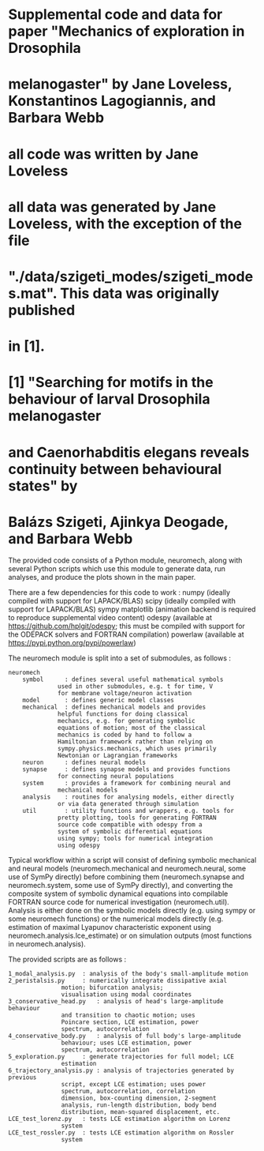 # Supplemental code and data for paper "Mechanics of exploration in Drosophila
# melanogaster" by Jane Loveless, Konstantinos Lagogiannis, and Barbara Webb
#
#
# all code was written by Jane Loveless
#
# all data was generated by Jane Loveless, with the exception of the file
# "./data/szigeti_modes/szigeti_modes.mat". This data was originally published
# in [1].
#
# [1] "Searching for motifs in the behaviour of larval Drosophila melanogaster
# and Caenorhabditis elegans reveals continuity between behavioural states" by
# Balázs Szigeti, Ajinkya Deogade, and Barbara Webb

The provided code consists of a Python module, neuromech, along with several
Python scripts which use this module to generate data, run analyses, and produce
the plots shown in the main paper.

There are a few dependencies for this code to work :
	numpy (ideally compiled with support for LAPACK/BLAS)
	scipy (ideally compiled with support for LAPACK/BLAS)
	sympy
	matplotlib (animation backend is required to reproduce supplemental
		    video content)
	odespy (available at https://github.com/hplgit/odespy; this must be
		compiled with support for the ODEPACK solvers and FORTRAN
		compilation)
	powerlaw (available at https://pypi.python.org/pypi/powerlaw)


The neuromech module is split into a set of submodules, as follows :

	neuromech
		symbol		: defines several useful mathematical symbols
				  used in other submodules, e.g. t for time, V
				  for membrane voltage/neuron activation
		model		: defines generic model classes
		mechanical	: defines mechanical models and provides
				  helpful functions for doing classical
				  mechanics, e.g. for generating symbolic
				  equations of motion; most of the classical
				  mechanics is coded by hand to follow a
				  Hamiltonian framework rather than relying on
				  sympy.physics.mechanics, which uses primarily
				  Newtonian or Lagrangian frameworks
		neuron		: defines neural models
		synapse		: defines synapse models and provides functions
				  for connecting neural populations
		system		: provides a framework for combining neural and
				  mechanical models
		analysis	: routines for analysing models, either directly
				  or via data generated through simulation
		util		: utility functions and wrappers, e.g. tools for
				  pretty plotting, tools for generating FORTRAN
				  source code compatible with odespy from a
				  system of symbolic differential equations
				  using sympy; tools for numerical integration
				  using odespy

Typical workflow within a script will consist of defining symbolic mechanical
and neural models (neuromech.mechanical and neuromech.neural, some use of
SymPy directly) before combining them (neuromech.synapse and neuromech.system,
some use of SymPy directly), and converting the composite system of symbolic
dynamical equations into compilable FORTRAN source code for numerical
investigation (neuromech.util). Analysis is either done on the symbolic models
directly (e.g. using sympy or some neuromech functions) or the numerical models
directly (e.g. estimation of maximal Lyapunov characteristic exponent using
neuromech.analysis.lce_estimate) or on simulation outputs (most functions in
neuromech.analysis).

The provided scripts are as follows :

	1_modal_analysis.py	 : analysis of the body's small-amplitude motion
	2_peristalsis.py	 : numerically integrate dissipative axial
				   motion; bifurcation analysis;
				   visualisation using modal coordinates
	3_conservative_head.py	 : analysis of head's large-amplitude behaviour
				   and transition to chaotic motion; uses
				   Poincare section, LCE estimation, power
				   spectrum, autocorrelation
	4_conservative_body.py	 : analysis of full body's large-amplitude
				   behaviour; uses LCE estimation, power
				   spectrum, autocorrelation
	5_exploration.py	 : generate trajectories for full model; LCE
				   estimation
	6_trajectory_analysis.py : analysis of trajectories generated by previous
				   script, except LCE estimation; uses power
				   spectrum, autocorrelation, correlation
				   dimension, box-counting dimension, 2-segment
				   analysis, run-length distribution, body bend
				   distribution, mean-squared displacement, etc.
	LCE_test_lorenz.py	 : tests LCE estimation algorithm on Lorenz
				   system
	LCE_test_rossler.py	 : tests LCE estimation algorithm on Rossler
				   system

